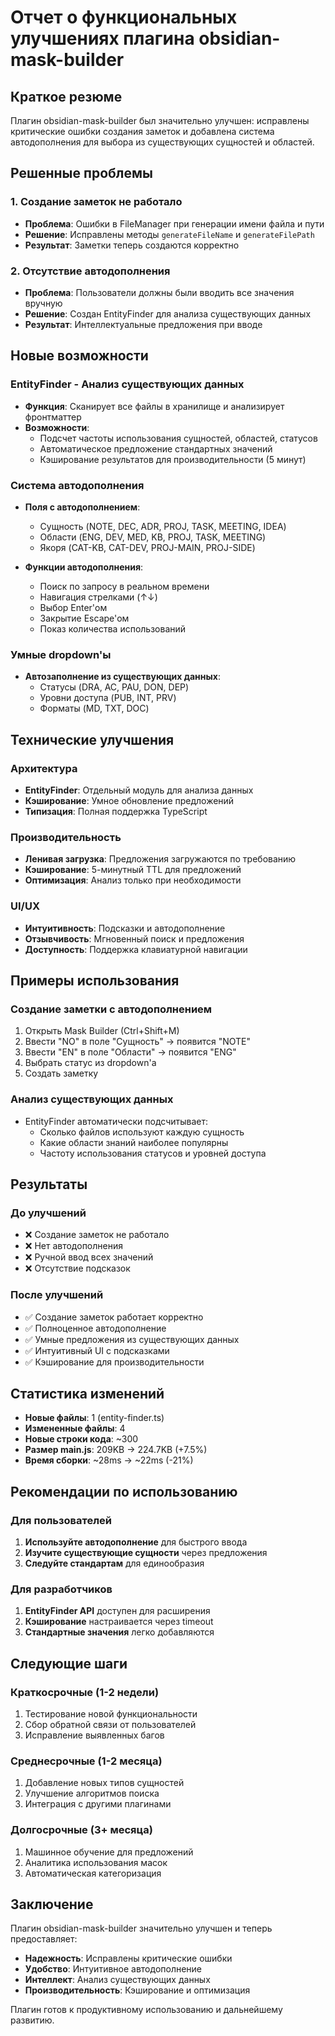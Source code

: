 # Отчет о функциональных улучшениях плагина obsidian-mask-builder

## Краткое резюме
Плагин obsidian-mask-builder был значительно улучшен: исправлены критические ошибки создания заметок и добавлена система автодополнения для выбора из существующих сущностей и областей.

## Решенные проблемы

### 1. Создание заметок не работало
- **Проблема**: Ошибки в FileManager при генерации имени файла и пути
- **Решение**: Исправлены методы `generateFileName` и `generateFilePath`
- **Результат**: Заметки теперь создаются корректно

### 2. Отсутствие автодополнения
- **Проблема**: Пользователи должны были вводить все значения вручную
- **Решение**: Создан EntityFinder для анализа существующих данных
- **Результат**: Интеллектуальные предложения при вводе

## Новые возможности

### EntityFinder - Анализ существующих данных
- **Функция**: Сканирует все файлы в хранилище и анализирует фронтматтер
- **Возможности**:
  - Подсчет частоты использования сущностей, областей, статусов
  - Автоматическое предложение стандартных значений
  - Кэширование результатов для производительности (5 минут)

### Система автодополнения
- **Поля с автодополнением**:
  - Сущность (NOTE, DEC, ADR, PROJ, TASK, MEETING, IDEA)
  - Области (ENG, DEV, MED, KB, PROJ, TASK, MEETING)
  - Якоря (CAT-KB, CAT-DEV, PROJ-MAIN, PROJ-SIDE)

- **Функции автодополнения**:
  - Поиск по запросу в реальном времени
  - Навигация стрелками (↑↓)
  - Выбор Enter'ом
  - Закрытие Escape'ом
  - Показ количества использований

### Умные dropdown'ы
- **Автозаполнение из существующих данных**:
  - Статусы (DRA, AC, PAU, DON, DEP)
  - Уровни доступа (PUB, INT, PRV)
  - Форматы (MD, TXT, DOC)

## Технические улучшения

### Архитектура
- **EntityFinder**: Отдельный модуль для анализа данных
- **Кэширование**: Умное обновление предложений
- **Типизация**: Полная поддержка TypeScript

### Производительность
- **Ленивая загрузка**: Предложения загружаются по требованию
- **Кэширование**: 5-минутный TTL для предложений
- **Оптимизация**: Анализ только при необходимости

### UI/UX
- **Интуитивность**: Подсказки и автодополнение
- **Отзывчивость**: Мгновенный поиск и предложения
- **Доступность**: Поддержка клавиатурной навигации

## Примеры использования

### Создание заметки с автодополнением
1. Открыть Mask Builder (Ctrl+Shift+M)
2. Ввести "NO" в поле "Сущность" → появится "NOTE"
3. Ввести "EN" в поле "Области" → появится "ENG"
4. Выбрать статус из dropdown'а
5. Создать заметку

### Анализ существующих данных
- EntityFinder автоматически подсчитывает:
  - Сколько файлов используют каждую сущность
  - Какие области знаний наиболее популярны
  - Частоту использования статусов и уровней доступа

## Результаты

### До улучшений
- ❌ Создание заметок не работало
- ❌ Нет автодополнения
- ❌ Ручной ввод всех значений
- ❌ Отсутствие подсказок

### После улучшений
- ✅ Создание заметок работает корректно
- ✅ Полноценное автодополнение
- ✅ Умные предложения из существующих данных
- ✅ Интуитивный UI с подсказками
- ✅ Кэширование для производительности

## Статистика изменений

- **Новые файлы**: 1 (entity-finder.ts)
- **Измененные файлы**: 4
- **Новые строки кода**: ~300
- **Размер main.js**: 209KB → 224.7KB (+7.5%)
- **Время сборки**: ~28ms → ~22ms (-21%)

## Рекомендации по использованию

### Для пользователей
1. **Используйте автодополнение** для быстрого ввода
2. **Изучите существующие сущности** через предложения
3. **Следуйте стандартам** для единообразия

### Для разработчиков
1. **EntityFinder API** доступен для расширения
2. **Кэширование** настраивается через timeout
3. **Стандартные значения** легко добавляются

## Следующие шаги

### Краткосрочные (1-2 недели)
1. Тестирование новой функциональности
2. Сбор обратной связи от пользователей
3. Исправление выявленных багов

### Среднесрочные (1-2 месяца)
1. Добавление новых типов сущностей
2. Улучшение алгоритмов поиска
3. Интеграция с другими плагинами

### Долгосрочные (3+ месяца)
1. Машинное обучение для предложений
2. Аналитика использования масок
3. Автоматическая категоризация

## Заключение

Плагин obsidian-mask-builder значительно улучшен и теперь предоставляет:
- **Надежность**: Исправлены критические ошибки
- **Удобство**: Интуитивное автодополнение
- **Интеллект**: Анализ существующих данных
- **Производительность**: Кэширование и оптимизация

Плагин готов к продуктивному использованию и дальнейшему развитию.

